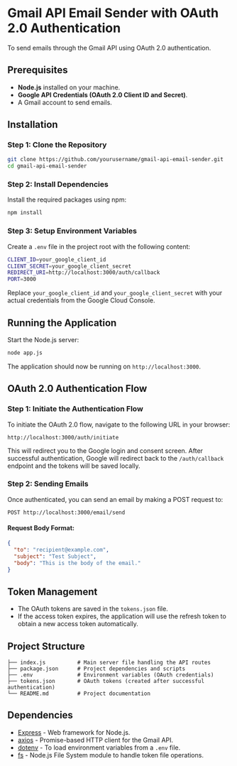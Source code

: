 # Gmail API Email Sender with OAuth 2.0 Authentication

To send emails through the Gmail API using OAuth 2.0 authentication.

## Prerequisites
- **Node.js** installed on your machine.
- **Google API Credentials (OAuth 2.0 Client ID and Secret)**.
- A Gmail account to send emails.

## Installation

### Step 1: Clone the Repository

```bash
git clone https://github.com/yourusername/gmail-api-email-sender.git
cd gmail-api-email-sender
```

### Step 2: Install Dependencies

Install the required packages using npm:

```bash
npm install
```

### Step 3: Setup Environment Variables

Create a `.env` file in the project root with the following content:

```bash
CLIENT_ID=your_google_client_id
CLIENT_SECRET=your_google_client_secret
REDIRECT_URI=http://localhost:3000/auth/callback
PORT=3000
```

Replace `your_google_client_id` and `your_google_client_secret` with your actual credentials from the Google Cloud Console.

## Running the Application

Start the Node.js server:

```bash
node app.js
```

The application should now be running on `http://localhost:3000`.

## OAuth 2.0 Authentication Flow

### Step 1: Initiate the Authentication Flow

To initiate the OAuth 2.0 flow, navigate to the following URL in your browser:

```
http://localhost:3000/auth/initiate
```

This will redirect you to the Google login and consent screen. After successful authentication, Google will redirect back to the `/auth/callback` endpoint and the tokens will be saved locally.

### Step 2: Sending Emails

Once authenticated, you can send an email by making a POST request to:

```
POST http://localhost:3000/email/send
```

#### Request Body Format:

```json
{
  "to": "recipient@example.com",
  "subject": "Test Subject",
  "body": "This is the body of the email."
}
```

## Token Management

- The OAuth tokens are saved in the `tokens.json` file.
- If the access token expires, the application will use the refresh token to obtain a new access token automatically.

## Project Structure

```
├── index.js          # Main server file handling the API routes
├── package.json      # Project dependencies and scripts
├── .env              # Environment variables (OAuth credentials)
├── tokens.json       # OAuth tokens (created after successful authentication)
└── README.md         # Project documentation
```

## Dependencies

- [Express](https://expressjs.com/) - Web framework for Node.js.
- [axios](https://www.npmjs.com/package/axios) - Promise-based HTTP client for the Gmail API.
- [dotenv](https://www.npmjs.com/package/dotenv) - To load environment variables from a `.env` file.
- [fs](https://nodejs.org/api/fs.html) - Node.js File System module to handle token file operations.

